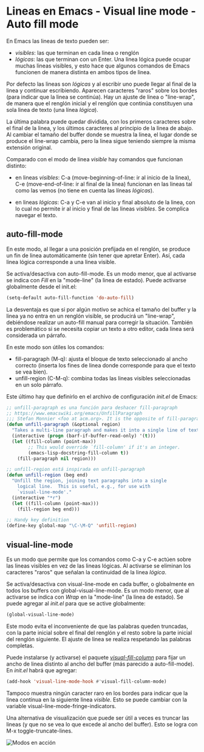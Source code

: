 # Lineas en Emacs - Visual line mode - Auto fill mode


En Emacs las lineas de texto pueden ser:

- *visibles*: las que terminan en cada linea o renglón
- *lógicas*: las que terminan con un Enter. Una linea lógica puede ocupar muchas lineas visibles, y esto hace que algunos comandos de Emacs funcionen de manera distinta en ambos tipos de linea.

Por defecto las lineas son *lógicas* y al escribir uno puede llegar al final de la linea y continuar escribiendo. Aparecen caracteres "raros" sobre los bordes (para indicar que la linea se continúa). Hay un ajuste de linea o "line-wrap", de manera que el renglón inicial y el renglón que continúa constituyen una sola linea de texto (una línea *lógica*).

La última palabra puede quedar dividida, con los primeros caracteres
sobre el final de la linea, y los últimos caracteres al principio de
la linea de abajo. Al cambiar el tamaño del buffer donde se muestra la
linea, el lugar donde se produce el line-wrap cambia, pero la linea
sigue teniendo siempre la misma extensión original.

Comparado con el modo de linea *visible* hay comandos que funcionan
distinto: 

+ en lineas *visibles*: C-a (move-beginning-of-line: ir al inicio de
  la linea), C-e (move-end-of-line: ir al final de la linea) funcionan
  en las lineas tal como las vemos (no tiene en cuenta las líneas
  *lógicas*).
- en lineas *lógicas*: C-a y C-e van al inicio y final absoluto de la
  linea, con lo cual no permite ir al inicio y final de las lineas
  *visibles*. Se complica navegar el texto.
  
auto-fill-mode
------------------

En este modo, al llegar a una posición prefijada en el renglón, se produce un fin de linea automáticamente (sin tener que apretar Enter). Así, cada linea lógica corresponde a una linea visible.

Se activa/desactiva con auto-fill-mode. Es un modo menor, que al
activarse se indica con *Fill* en la "mode-line" (la linea de estado). Puede activarse globalmente desde el init.el:

```cl
(setq-default auto-fill-function 'do-auto-fill)
```

La desventaja es que si por algún motivo se achica el tamaño del
buffer y la linea ya no entra en un renglón visible, se producirá un
"line-wrap", debiéndose realizar un auto-fill manual para corregir la
situación. También es problemático si se necesita copiar un texto a
otro editor, cada linea será considerada un párrafo.

En este modo son útiles los comandos:

- fill-paragraph (M-q): ajusta el bloque de texto seleccionado al
  ancho correcto (inserta los fines de linea donde corresponde para
  que el texto se vea bien).
- unfill-region (C-M-q): combina todas las lineas visibles
  seleccionadas en un solo párrafo. 

Este último hay que definirlo en el archivo de configuración *init.el*
de Emacs:

```cl
;; unfill-paragraph es una función para deshacer fill-paragraph
;; https://www.emacswiki.org/emacs/UnfillParagraph
;;; Stefan Monnier <foo at acm.org>. It is the opposite of fill-paragraph
(defun unfill-paragraph (&optional region)
  "Takes a multi-line paragraph and makes it into a single line of text."
  (interactive (progn (barf-if-buffer-read-only) '(t)))
  (let ((fill-column (point-max))
        ;; This would override `fill-column' if it's an integer.
        (emacs-lisp-docstring-fill-column t))
    (fill-paragraph nil region)))

;; unfill-region está inspirada en unfill-paragraph
(defun unfill-region (beg end)
  "Unfill the region, joining text paragraphs into a single
    logical line.  This is useful, e.g., for use with
    `visual-line-mode'."
  (interactive "*r")
  (let ((fill-column (point-max)))
    (fill-region beg end)))

;; Handy key definition
(define-key global-map "\C-\M-Q" 'unfill-region)
```

visual-line-mode
--------------------

Es un modo que permite que los comandos como C-a y C-e actúen sobre las lineas visibles en vez de las lineas lógicas. Al activarse se eliminan los caracteres "raros" que señalan la continuidad de la linea *lógica*.

Se activa/desactiva con visual-line-mode en cada buffer, o globalmente en todos los buffers con global-visual-line-mode. Es un modo menor, que al activarse se indica con *Wrap* en la "mode-line" (la linea de estado). Se puede agregar al *init.el* para que se active globalmente:

```cl
(global-visual-line-mode)
```

Este modo evita el inconveniente de que las palabras queden truncadas, con la parte inicial sobre el final del renglón y el resto sobre la parte inicial del renglón siguiente. El ajuste de linea se realiza respetando las palabras completas.

Puede instalarse (y activarse) el paquete *[visual-fill-column](https://github.com/joostkremers/visual-fill-column)* para fijar un ancho de linea distinto al ancho del buffer (más parecido a auto-fill-mode). En *init.el* habrá que agregar:

```cl
(add-hook 'visual-line-mode-hook #'visual-fill-column-mode)
```

Tampoco muestra ningún caracter raro en los bordes para indicar que la linea continua en la siguiente linea *visible*. Esto se puede cambiar con la variable visual-line-mode-fringe-indicators.

Una alternativa de visualización que puede ser útil a veces es truncar las lineas (y que no se vea lo que excede al ancho del buffer). Esto se logra con M-x toggle-truncate-lines.

![Modos en acción](https://live.staticflickr.com/65535/53337827938_77f4ba4ffe_k.jpg ) 


